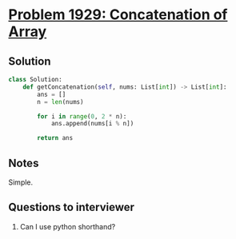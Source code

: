 # [Problem 1929: Concatenation of Array](https://leetcode.com/problems/concatenation-of-array/)

## Solution

```py
class Solution:
    def getConcatenation(self, nums: List[int]) -> List[int]:
        ans = []
        n = len(nums)

        for i in range(0, 2 * n):
            ans.append(nums[i % n])

        return ans
```

## Notes

Simple.

## Questions to interviewer

1. Can I use python shorthand?
